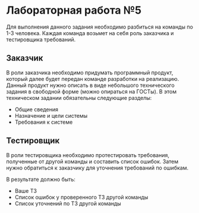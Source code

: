 # Лабораторная работа №5

Для выполнения данного задания необходимо разбиться на команды по 1-3 человека. Каждая команда возьмет на себя роль заказчика и тестировщика требований. 

## Заказчик

В роли заказчика необходимо придумать программный продукт, который далее будет передан команде разработки на реализацию. Данный продукт нужно описать в виде небольшого технического задания в свободной форме (можно опираться на ГОСТы). В этом техническом задании обязательны следующие разделы:

- Общие сведения
- Назначение и цели системы
- Требования к системе

## Тестировщик

В роли тестировщика необходимо протестировать требования, полученные от другой команды и составить список ошибок. Затем нужно обратиться к заказчику для уточнения требований по ошибкам. 

В результате должно быть:

- Ваше ТЗ
- Список ошибок у проверенного ТЗ другой команды
- Список уточнений по  ТЗ другой команды
